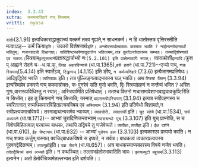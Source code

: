 ```yaml
---
index:  3.3.43
sutra:  करमव्यतिहारे णच् स्त्रियाम्
vritti:  nyasa
---
```


`दातोः`(3.1.91) इत्यधिकाराद्धातुवाच्यं यत्कर्म तदव गृह्यते,न साधनकर्म। न हि धातोस्तत्र वृत्तिरस्तीति मत्वाऽऽह-- कर्मं क्रिया`इति। `चकारो विशेषणार्थः` इति। अन्तोदत्तार्थश्चकारः कस्मान्न भवति ? नार्हत्यन्तोदात्तार्थो भवितुम्; णजन्तादञो विधानात्। सतिशिष्टस्वरेणाद्युदात्तेन भवितव्यम्,तत्र कुतोऽन्तोदात्तस्य सम्भवः। तस्माद्विशेषणार्थ एव चकारः। `स्त्रियाम्` इत्युच्यमाने `प्रज्ञाश्रद्धार्चाभ्यो णः`(5.2.101) इति प्राज्ञेत्यत्रापि स्यात्। `व्यावक्रोशी` इत्यादि। `क्रुश प् आह्वाने रोदने च--ध.पा.फ्, `लिख अक्षरविन्यासे` (धा.पा.1365),`हसे हसने` (धा.पा.721)--एभ्यो णच्, `णचः स्त्रियाम्`(5.4.14) इति स्वार्तेऽञ्, `टिड्ढाणञ्` (4.1.15) इति ङीप्, `न कर्मव्यतिहारे` (7.3.6) इत्यैजागमप्रतिषेधः। आदिवृद्धिरेव भवति।
`व्यतिपाकः` इति। तत्र पुंल्लिङ्गत्वाद्भावस्य घञ् भवति। अथ `स्त्रियां क्तिन्` (3.3.94) इत्यस्मिन्नेव प्रकरणे णच् कस्मान्नोक्तः, कः पुनरेवं सति गुणो भवति, द्विः स्त्रियांग्रहणं न कर्त्तव्यं भवित ? अस्ति गुणः,वासरूपविधिस्तु न स्यात् ; अस्त्रियामिति प्रतिषेधात् । ततश्च क्तिनो णचासमावेशाभावाद्व्यावक्रुष्टिरिति न सिध्येत्। इह तु क्रियमाणे णच् सिध्यति; यस्मात् `वाऽसरूपोऽस्त्रियाम्` (3.1.94) इत्यत्र स्त्रीग्रहणस्य च स्वरितत्वात् स्त्र्यधिकरारविहितप्रत्ययविषय एव `अस्त्रियाम` (3.1.94) इति प्रतिषेधो विज्ञायते,न स्त्रीप्रत्ययमात्रविषये। तस्माद्यथान्यसमेव न्याय्यम्।
`व्यावचोरी, व्यावचर्ची` इति। `चुर स्तेये` (धा.पा.1534), `चर्च अध्ययने` (धा.पा.1712)-- आभ्यां चुरादिणिजन्ताभ्याम् `ण्यासश्रन्थो युच्` (3.3.107) इति युच् प्राप्नोति, स च विशेषविहितत्वात् परवाच्च बाधकः, तथापि तद्विषये तु णजेवेष्यते। `व्यतीक्षा,व्यतीहा` इति। `ईक्ष दर्शने` (धा.पा.610), `ईह चेष्टायाम्` (धा.पा.632) -- आभ्यां `गुरोश्च हलः` (3.3.103) इत्यकारएव प्रत्ययो भवति। न णच् शक्यः कर्त्तुम्;यस्मात् क्वचिद्बाधकविषये स इष्यते, न सर्वत्र। बाधकत्वं त्वकारप्रत्ययस्य पूरववद्वेदितव्यम्। `व्यात्युक्षी`इति। `उक्ष सेचने` (धा.पा.657)। अत्र बाधकस्याप्यकारस्य विषये णजेव भवति। `तदेतद्वैचित्र्यं कथं लभ्यते` इति। न कथञ्चित्। तल्लाभहेतोरभावादिति भावः। `कृत्यल्युटो बहुलम्`(3.3.113) इत्यनेन। अतो हेतोर्वेचित्र्यमेतल्लभ्यत इति दर्शयति।।

